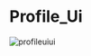 # Profile_Ui

![profileuiui](https://user-images.githubusercontent.com/96680312/148188165-bd66c445-f6f9-4911-8225-4a756ca2caa8.png)
